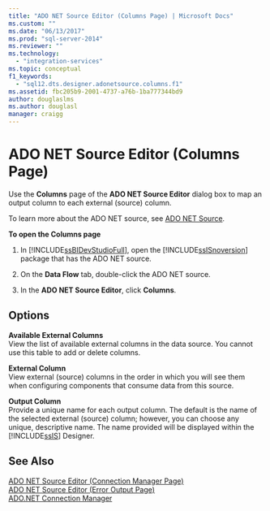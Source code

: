 ```yaml
---
title: "ADO NET Source Editor (Columns Page) | Microsoft Docs"
ms.custom: ""
ms.date: "06/13/2017"
ms.prod: "sql-server-2014"
ms.reviewer: ""
ms.technology: 
  - "integration-services"
ms.topic: conceptual
f1_keywords: 
  - "sql12.dts.designer.adonetsource.columns.f1"
ms.assetid: fbc205b9-2001-4737-a76b-1ba777344bd9
author: douglaslms
ms.author: douglasl
manager: craigg
---
```

# ADO NET Source Editor (Columns Page)
  Use the **Columns** page of the **ADO NET Source Editor** dialog box to map an output column to each external (source) column.  
  
 To learn more about the ADO NET source, see [ADO NET Source](data-flow/ado-net-source.md).  
  
 **To open the Columns page**  
  
1.  In [!INCLUDE[ssBIDevStudioFull](../includes/ssbidevstudiofull-md.md)], open the [!INCLUDE[ssISnoversion](../includes/ssisnoversion-md.md)] package that has the ADO NET source.  
  
2.  On the **Data Flow** tab, double-click the ADO NET source.  
  
3.  In the **ADO NET Source Editor**, click **Columns**.  
  
## Options  
 **Available External Columns**  
 View the list of available external columns in the data source. You cannot use this table to add or delete columns.  
  
 **External Column**  
 View external (source) columns in the order in which you will see them when configuring components that consume data from this source.  
  
 **Output Column**  
 Provide a unique name for each output column. The default is the name of the selected external (source) column; however, you can choose any unique, descriptive name. The name provided will be displayed within the [!INCLUDE[ssIS](../includes/ssis-md.md)] Designer.  
  
## See Also  
 [ADO NET Source Editor &#40;Connection Manager Page&#41;](../../2014/integration-services/ado-net-source-editor-connection-manager-page.md)   
 [ADO NET Source Editor &#40;Error Output Page&#41;](../../2014/integration-services/ado-net-source-editor-error-output-page.md)   
 [ADO.NET Connection Manager](connection-manager/ado-net-connection-manager.md)  
  
  
